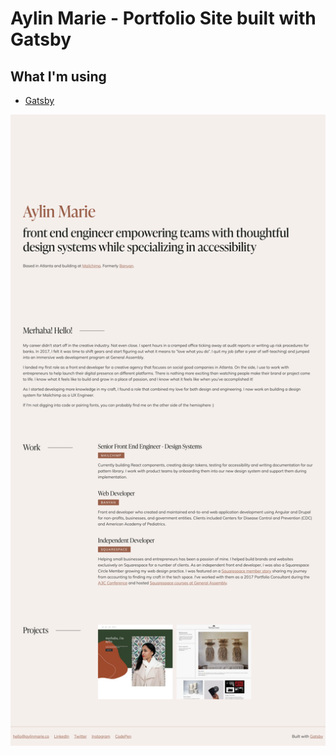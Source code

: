 # Aylin Marie - Portfolio Site built with Gatsby

## What I'm using
- [Gatsby](https://www.gatsbyjs.com/)

![Preview of portfolio website](https://github.com/aylinmarie/portfolio/blob/main/src/images/preview.png)
